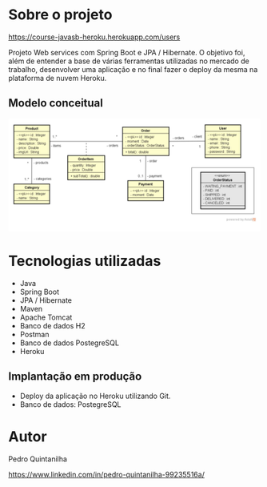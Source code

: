 # Sobre o projeto

https://course-javasb-heroku.herokuapp.com/users

Projeto Web services com Spring Boot e JPA / Hibernate. 
O objetivo foi, além de entender a base de várias ferramentas utilizadas no mercado de trabalho, desenvolver uma aplicação e no final fazer o deploy da mesma na plataforma de nuvem Heroku.

## Modelo conceitual
![OI](https://github.com/pedroquintanilha/springboot-2-java-11/raw/main/Model.PNG)

# Tecnologias utilizadas

- Java
- Spring Boot
- JPA / Hibernate
- Maven
- Apache Tomcat
- Banco de dados H2
- Postman 
- Banco de dados PostegreSQL
- Heroku

## Implantação em produção
- Deploy da aplicação no Heroku utilizando Git.
- Banco de dados: PostegreSQL

# Autor

Pedro Quintanilha

https://www.linkedin.com/in/pedro-quintanilha-99235516a/

